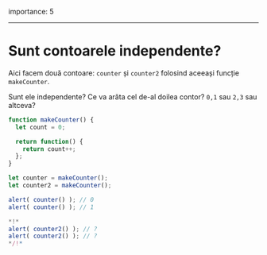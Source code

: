 importance: 5

---

# Sunt contoarele independente?

Aici facem două contoare: `counter` și `counter2` folosind aceeași funcție `makeCounter`.

Sunt ele independente? Ce va arăta cel de-al doilea contor? `0,1` sau `2,3` sau altceva?

```js
function makeCounter() {
  let count = 0;

  return function() {
    return count++;
  };
}

let counter = makeCounter();
let counter2 = makeCounter();

alert( counter() ); // 0
alert( counter() ); // 1

*!*
alert( counter2() ); // ?
alert( counter2() ); // ?
*/!*
```

